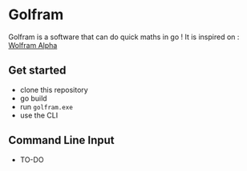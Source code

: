 # Golfram
Golfram is a software that can do quick maths in go !
It is inspired on : [Wolfram Alpha](https://www.wolframalpha.com/)

## Get started

* clone this repository
* go build 
* run `golfram.exe`
* use the CLI

## Command Line Input
* TO-DO